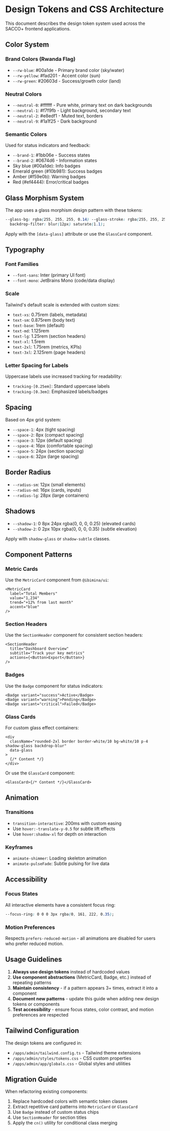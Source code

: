 # Design Tokens and CSS Architecture

This document describes the design token system used across the SACCO+ frontend
applications.

## Color System

### Brand Colors (Rwanda Flag)

- `--rw-blue`: #00a1de - Primary brand color (sky/water)
- `--rw-yellow`: #fad201 - Accent color (sun)
- `--rw-green`: #20603d - Success/growth color (land)

### Neutral Colors

- `--neutral-0`: #ffffff - Pure white, primary text on dark backgrounds
- `--neutral-1`: #f7f9fb - Light background, secondary text
- `--neutral-2`: #e8edf1 - Muted text, borders
- `--neutral-9`: #1a1f25 - Dark background

### Semantic Colors

Used for status indicators and feedback:

- `--brand-1`: #1bb06e - Success states
- `--brand-2`: #0674d6 - Information states
- Sky blue (#00a1de): Info badges
- Emerald green (#10b981): Success badges
- Amber (#f59e0b): Warning badges
- Red (#ef4444): Error/critical badges

## Glass Morphism System

The app uses a glass morphism design pattern with these tokens:

```css
--glass-bg: rgba(255, 255, 255, 0.14) --glass-stroke: rgba(255, 255, 255, 0.28)
  backdrop-filter: blur(12px) saturate(1.1);
```

Apply with the `[data-glass]` attribute or use the `GlassCard` component.

## Typography

### Font Families

- `--font-sans`: Inter (primary UI font)
- `--font-mono`: JetBrains Mono (code/data display)

### Scale

Tailwind's default scale is extended with custom sizes:

- `text-xs`: 0.75rem (labels, metadata)
- `text-sm`: 0.875rem (body text)
- `text-base`: 1rem (default)
- `text-md`: 1.125rem
- `text-lg`: 1.25rem (section headers)
- `text-xl`: 1.5rem
- `text-2xl`: 1.75rem (metrics, KPIs)
- `text-3xl`: 2.125rem (page headers)

### Letter Spacing for Labels

Uppercase labels use increased tracking for readability:

- `tracking-[0.25em]`: Standard uppercase labels
- `tracking-[0.3em]`: Emphasized labels/badges

## Spacing

Based on 4px grid system:

- `--space-1`: 4px (tight spacing)
- `--space-2`: 8px (compact spacing)
- `--space-3`: 12px (default spacing)
- `--space-4`: 16px (comfortable spacing)
- `--space-5`: 24px (section spacing)
- `--space-6`: 32px (large spacing)

## Border Radius

- `--radius-sm`: 12px (small elements)
- `--radius-md`: 16px (cards, inputs)
- `--radius-lg`: 28px (large containers)

## Shadows

- `--shadow-1`: 0 8px 24px rgba(0, 0, 0, 0.25) (elevated cards)
- `--shadow-2`: 0 2px 10px rgba(0, 0, 0, 0.35) (subtle elevation)

Apply with `shadow-glass` or `shadow-subtle` classes.

## Component Patterns

### Metric Cards

Use the `MetricCard` component from `@ibimina/ui`:

```tsx
<MetricCard
  label="Total Members"
  value="1,234"
  trend="+12% from last month"
  accent="blue"
/>
```

### Section Headers

Use the `SectionHeader` component for consistent section headers:

```tsx
<SectionHeader
  title="Dashboard Overview"
  subtitle="Track your key metrics"
  actions={<Button>Export</Button>}
/>
```

### Badges

Use the `Badge` component for status indicators:

```tsx
<Badge variant="success">Active</Badge>
<Badge variant="warning">Pending</Badge>
<Badge variant="critical">Failed</Badge>
```

### Glass Cards

For custom glass effect containers:

```tsx
<div
  className="rounded-2xl border border-white/10 bg-white/10 p-4 shadow-glass backdrop-blur"
  data-glass
>
  {/* Content */}
</div>
```

Or use the `GlassCard` component:

```tsx
<GlassCard>{/* Content */}</GlassCard>
```

## Animation

### Transitions

- `transition-interactive`: 200ms with custom easing
- Use `hover:-translate-y-0.5` for subtle lift effects
- Use `hover:shadow-xl` for depth on interaction

### Keyframes

- `animate-shimmer`: Loading skeleton animation
- `animate-pulseFade`: Subtle pulsing for live data

## Accessibility

### Focus States

All interactive elements have a consistent focus ring:

```css
--focus-ring: 0 0 0 3px rgba(0, 161, 222, 0.35);
```

### Motion Preferences

Respects `prefers-reduced-motion` - all animations are disabled for users who
prefer reduced motion.

## Usage Guidelines

1. **Always use design tokens** instead of hardcoded values
2. **Use component abstractions** (MetricCard, Badge, etc.) instead of repeating
   patterns
3. **Maintain consistency** - if a pattern appears 3+ times, extract it into a
   component
4. **Document new patterns** - update this guide when adding new design tokens
   or components
5. **Test accessibility** - ensure focus states, color contrast, and motion
   preferences are respected

## Tailwind Configuration

The design tokens are configured in:

- `/apps/admin/tailwind.config.ts` - Tailwind theme extensions
- `/apps/admin/styles/tokens.css` - CSS custom properties
- `/apps/admin/app/globals.css` - Global styles and utilities

## Migration Guide

When refactoring existing components:

1. Replace hardcoded colors with semantic token classes
2. Extract repetitive card patterns into `MetricCard` or `GlassCard`
3. Use `Badge` instead of custom status chips
4. Use `SectionHeader` for section titles
5. Apply the `cn()` utility for conditional class merging
